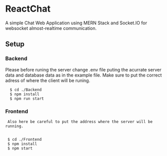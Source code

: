 # ReactChat
A simple Chat Web Application using MERN Stack and Socket.IO for websocket almost-realtime communication.

## Setup
### Backend
   Please before runing the server change .env file puting the acurrate server data and database data as in the example file.
   Make sure to put the correct adress of where the client will be runing.
    
  
      $ cd ./Backend
      $ npm install
      $ npm run start

   
 ### Frontend
     Also here be careful to put the address where the server will be running.
     
     
     $ cd ./Frontend
     $ npm install
     $ npm start
